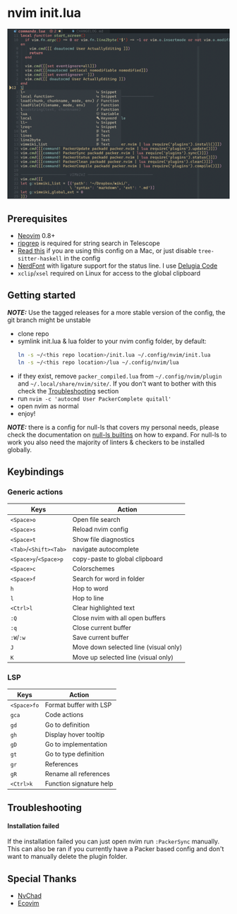 # nvim init.lua

![screenshot](screenshot.png)

## Prerequisites

- [Neovim](http://neovim.io/) 0.8+
- [ripgrep](https://github.com/BurntSushi/ripgrep) is required for string search
  in Telescope
- [Read this](https://github.com/tree-sitter/tree-sitter-haskell#building-on-macos)
  if you are using this config on a Mac, or just disable `tree-sitter-haskell`
  in the config
- [NerdFont](https://www.nerdfonts.com/font-downloads) with ligature support for
  the status line. I use [Delugia Code](https://github.com/adam7/delugia-code)
- `xclip`/`xsel` required on Linux for access to the global clipboard

## Getting started

**_NOTE:_** Use the tagged releases for a more stable version of the config, the
git branch might be unstable

- clone repo
- symlink init.lua & lua folder to your nvim config folder, by default:
  ```bash
  ln -s ~/<this repo location>/init.lua ~/.config/nvim/init.lua
  ln -s ~/<this repo location>/lua ~/.config/nvim/lua
  ```
- if they exist, remove `packer_compiled.lua` from `~/.config/nvim/plugin` and
  `~/.local/share/nvim/site/`. If you don't want to bother with this check the
  [Troubleshooting](#troubleshooting) section
- run `nvim -c 'autocmd User PackerComplete quitall'`
- open nvim as normal
- enjoy!

**_NOTE:_** there is a config for null-ls that covers my personal needs, please
check the documentation on [null-ls builtins](https://github.com/jose-elias-alvarez/null-ls.nvim/blob/main/doc/BUILTINS.md)
on how to expand. For null-ls to work you also need the majority of linters &
checkers to be installed globally.

## Keybindings

### Generic actions

| Keys                   | Action                                |
| ---------------------- | ------------------------------------- |
| `<Space>o`             | Open file search                      |
| `<Space>s`             | Reload nvim config                    |
| `<Space>t`             | Show file diagnostics                 |
| `<Tab>`/`<Shift><Tab>` | navigate autocomplete                 |
| `<Space>y`/`<Space>p`  | copy-paste to global clipboard        |
| `<Space>c`             | Colorschemes                          |
| `<Space>f`             | Search for word in folder             |
| `h`                    | Hop to word                           |
| `l`                    | Hop to line                           |
| `<Ctrl>l`              | Clear highlighted text                |
| `:Q`                   | Close nvim with all open buffers      |
| `:q`                   | Close current buffer                  |
| `:W`/`:w`              | Save current buffer                   |
| `J`                    | Move down selected line (visual only) |
| `K`                    | Move up selected line (visual only)   |

### LSP

| Keys        | Action                  |
| ----------- | ----------------------- |
| `<Space>fo` | Format buffer with LSP  |
| `gca`       | Code actions            |
| `gd`        | Go to definition        |
| `gh`        | Display hover tooltip   |
| `gD`        | Go to implementation    |
| `gt`        | Go to type definition   |
| `gr`        | References              |
| `gR`        | Rename all references   |
| `<Ctrl>k`   | Function signature help |

## Troubleshooting

#### Installation failed

If the installation failed you can just open nvim run `:PackerSync` manually.
This can also be ran if you currently have a Packer based config and don't want
to manually delete the plugin folder.

## Special Thanks

- [NvChad](https://nvchad.github.io/)
- [Ecovim](https://github.com/ecosse3/nvim)
